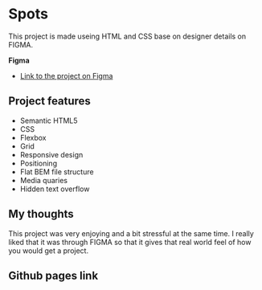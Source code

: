 # Spots

This project is made useing HTML and CSS base on designer details on FIGMA.

**Figma**

- [Link to the project on Figma](https://www.figma.com/file/BBNm2bC3lj8QQMHlnqRsga/Sprint-3-Project-%E2%80%94-Spots?type=design&node-id=2%3A60&mode=design&t=afgNFybdorZO6cQo-1)

## Project features

- Semantic HTML5
- CSS
- Flexbox
- Grid
- Responsive design
- Positioning
- Flat BEM file structure
- Media quaries
- Hidden text overflow

## My thoughts

This project was very enjoying and a bit stressful at the same time. I really liked that it was through FIGMA so that it gives that real world feel of how you would get a project.

## Github pages link
